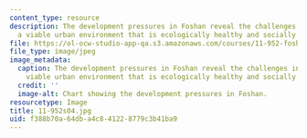 ```yaml
---
content_type: resource
description: The development pressures in Foshan reveal the challenges in creating
  a viable urban environment that is ecologically healthy and socially equitable.
file: https://ol-ocw-studio-app-qa.s3.amazonaws.com/courses/11-952-foshan-china-workshop-spring-2004/f388b70a64dba4c841228779c3b41ba9_11-952s04.jpg
file_type: image/jpeg
image_metadata:
  caption: The development pressures in Foshan reveal the challenges in creating a
    viable urban environment that is ecologically healthy and socially equitable.
  credit: ''
  image-alt: Chart showing the development pressures in Foshan.
resourcetype: Image
title: 11-952s04.jpg
uid: f388b70a-64db-a4c8-4122-8779c3b41ba9
---
```

